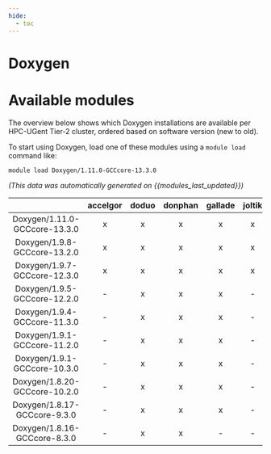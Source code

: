 ```yaml
---
hide:
  - toc
---
```


Doxygen
=======

# Available modules


The overview below shows which Doxygen installations are available per HPC-UGent Tier-2 cluster, ordered based on software version (new to old).

To start using Doxygen, load one of these modules using a `module load` command like:

```shell
module load Doxygen/1.11.0-GCCcore-13.3.0
```

*(This data was automatically generated on {{modules_last_updated}})*  

| |accelgor|doduo|donphan|gallade|joltik|shinx|
| :---: | :---: | :---: | :---: | :---: | :---: | :---: |
|Doxygen/1.11.0-GCCcore-13.3.0|x|x|x|x|x|x|
|Doxygen/1.9.8-GCCcore-13.2.0|x|x|x|x|x|x|
|Doxygen/1.9.7-GCCcore-12.3.0|x|x|x|x|x|x|
|Doxygen/1.9.5-GCCcore-12.2.0|-|x|x|x|-|x|
|Doxygen/1.9.4-GCCcore-11.3.0|-|x|x|x|-|x|
|Doxygen/1.9.1-GCCcore-11.2.0|-|x|x|x|-|-|
|Doxygen/1.9.1-GCCcore-10.3.0|-|x|x|x|-|-|
|Doxygen/1.8.20-GCCcore-10.2.0|-|x|x|x|-|-|
|Doxygen/1.8.17-GCCcore-9.3.0|-|x|x|x|-|-|
|Doxygen/1.8.16-GCCcore-8.3.0|-|x|x|-|-|-|
